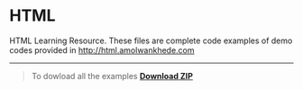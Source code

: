 HTML
====

HTML Learning Resource.
These files are complete code examples of demo codes provided in http://html.amolwankhede.com

---

> To dowload all the examples
> **[Download ZIP](https://github.com/Amol-Wankhede/html/archive/master.zip)**
